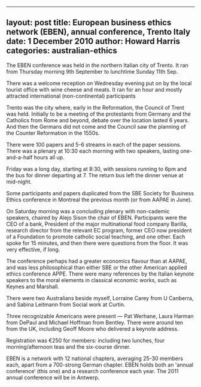 ﻿
---
layout: post
title:  European business ethics network (EBEN), annual conference, Trento Italy
date:   1 December 2010
author: Howard Harris
categories: australian-ethics
---

The EBEN conference was held in the northern Italian city of Trento. It ran from Thursday morning 9th September to lunchtime Sunday 11th Sep.

There was a welcome reception on Wednesday evening put on by the local tourist office with wine cheese and meats. It ran for an hour and mostly attracted international (non-continental) participants

Trento was the city where, early in the Reformation, the Council of Trent was held. Initially to be a meeting of the protestants from Germany and the Catholics from Rome and beyond, debate over the location lasted 6 years. And then the Germans did not come and the Council saw the planning of the Counter Reformation in the 1550s.

There were 100 papers and 5-6 streams in each of the paper sessions. There was a plenary at 10:30 each morning with two speakers, lasting one-and-a-half hours all up.

Friday was a long day, starting at 8:30, with sessions running to 6pm and the bus for dinner departing at 7. The return bus left the dinner venue at mid-night.

Some participants and papers duplicated from the SBE Society for Business Ethics conference in Montreal the previous month (or from AAPAE in June).

On Saturday morning was a concluding plenary with non-cademic speakers, chaired by Alejo Sison the chair of EBEN. Participants were the CEO of a bank, President of the major multinational food company Barilla, research director from the relevant EC program, former CEO now president of a Foundation to promote catholic social teaching, and one other. Each spoke for 15 minutes, and then there were questions from the floor. It was very effective, if long.

The conference perhaps had a greater economics flavour than at AAPAE, and was less philosophical than either SBE or the other American applied ethics conference APPE. There were many references by the Italian keynote speakers to the moral elements in classical economic works, such as Keynes and Marshall.

There were two Australians beside myself, Lorraine Carey from U Canberra, and Sabina Leitmann from Social work at Curtin.

Three recognizable Americans were present — Pat Werhane, Laura Harman from DePaul and Michael Hoffman from Bentley. There were around ten from the UK, including Geoff Moore who delivered a keynote address.

Registration was €250 for members: including two lunches, four morning/afternoon teas and the six-course dinner.

EBEN is a network with 12 national chapters, averaging 25-30 members each, apart from a 700-strong German chapter. EBEN holds both an 'annual conference‘ (this one) and a research conference each year. The 2011 annual conference will be in Antwerp.